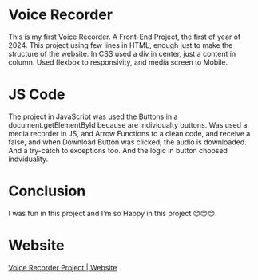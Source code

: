 # Voice Recorder
This is my first Voice Recorder. A Front-End Project, the first of year of 2024. This project using few lines in HTML, enough just to make the structure of the website. In CSS used a div in center, just a content in column. Used flexbox to responsivity, and media screen to Mobile.

# JS Code
The project in JavaScript was used the Buttons in a document.getElementById because are individualty buttons. Was used a media recorder in JS, and Arrow Functions to a clean code, and receive a false, and when Download Button was clicked, the audio is downloaded. And a try-catch to exceptions too. And the logic in button choosed indviduality.

# Conclusion
I was fun in this project and I'm so Happy in this project 😊😊😊.

# Website
[Voice Recorder Project | Website](https://paulo19961944.github.io/Voice-Recorder/)
